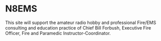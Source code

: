 # N8EMS
This site will support the amateur radio hobby and professional Fire/EMS consulting and education practice of Chief Bill Forbush, Executive Fire Officer, Fire and Paramedic Instructor-Coordinator. 
